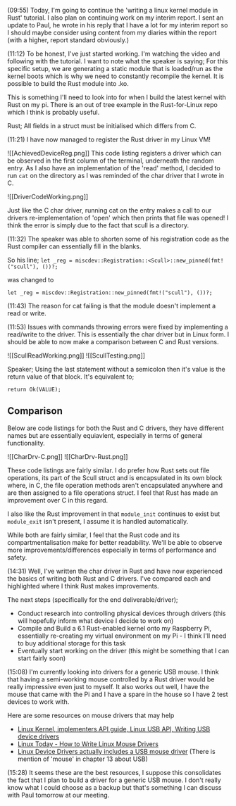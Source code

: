 (09:55)
Today, I'm going to continue the 'writing a linux kernel module in Rust' tutorial. I also plan on continuing work on my interim report. I sent an update to Paul, he wrote in his reply that I have a lot for my interim report so I should maybe consider using content from my diaries within the report (with a higher, report standard obviously.)

(11:12)
To be honest, I've just started working. I'm watching the video and following with the tutorial. I want to note what the speaker is saying; For this specific setup, we are generating a static module that is loaded/run as the kernel boots which is why we need to constantly recompile the kernel. It is possible to build the Rust module into .ko.

This is something I'll need to look into for when I build the latest kernel with Rust on my pi. There is an out of tree example in the Rust-for-Linux repo which I think is probably useful.

Rust; All fields in a struct must be initialised which differs from C. 

(11:21)
I have now managed to register the Rust driver in my Linux VM! 

![[AchievedDeviceReg.png]]
This code listing registers a driver which can be observed in the first column of the terminal, underneath the random entry. As I also have an implementation of the  'read' method, I decided to run `cat` on the directory as I was reminded of the char driver that I wrote in C.

![[DriverCodeWorking.png]]

Just like the C char driver, running cat on the entry makes a call to our drivers re-implementation of 'open' which then prints that file was opened! I think the error is simply due to the fact that scull is a directory.

(11:32)
The speaker was able to shorten some of his registration code as the Rust compiler can essentially fill in the blanks.

So his line; 
`let _reg = miscdev::Registration::<Scull>::new_pinned(fmt!("scull"), ())?;`

was changed to 

`let _reg = miscdev::Registration::new_pinned(fmt!("scull"), ())?;`

(11:43)
The reason for cat failing is that the module doesn't implement a read or write. 

(11:53)
Issues with commands throwing errors were fixed by implementing a read/write to the driver. This is essentially the char driver but in Linux form. I should be able to now make a comparison between C and Rust versions. 

![[ScullReadWorking.png]]
![[ScullTesting.png]]

Speaker; Using the last statement without a semicolon then it's value is the return value of that block. It's equivalent to;

`return Ok(VALUE);`

## Comparison

Below are code listings for both the Rust and C drivers, they have different names but are essentially equiavlent, especially in terms of general functionality.

![[CharDrv-C.png]]
![[CharDrv-Rust.png]]

These code listings are fairly similar. I do prefer how Rust sets out file operations, its part of the Scull struct and is encapsulated in its own block where, in C, the file operation methods aren't encapsulated anywhere and are then assigned to a file operations struct. I feel that Rust has made an improvement over C in this regard.

I also like the Rust improvement in that `module_init` continues to exist but `module_exit` isn't present, I assume it is handled automatically. 

While both are fairly similar, I feel that the Rust code and its compartmentalisation make for better readability. We'll be able to observe more improvements/differences especially in terms of performance and safety. 

(14:31)
Well, I've written the char driver in Rust and have now experienced the basics of writing both Rust and C drivers. I've compared each and highlighted where I think Rust makes improvements. 

The next steps (specifically for the end deliverable/driver);
+ Conduct research into controlling physical devices through drivers (this will hopefully inform what device I decide to work on)
+ Compile and Build a 6.1 Rust-enabled kernel onto my Raspberry Pi, essentially re-creating my virtual environment on my Pi - I think I'll need to buy additional storage for this task
+ Eventually start working on the driver (this might be something that I can start fairly soon)

(15:08)
I'm currently looking into drivers for a generic USB mouse. I think that having a semi-working mouse controlled by a Rust driver would be really impressive even just to myself. It also works out well, I have the mouse that came with the Pi and I have a spare in the house so I have 2 test devices to work with. 

Here are some resources on mouse drivers that may help
+ [Linux Kernel, implementers API guide, Linux USB API, Writing USB device drivers](https://docs.kernel.org/driver-api/usb/writing_usb_driver.html)
+ [Linux Today - How to Write Linux Mouse Drivers](https://www.linuxtoday.com/blog/linux-mouse-drivers/)
+ [Linux Device Drivers actually includes a USB mouse driver](https://stackoverflow.com/a/15322953/13699926) (There is mention of 'mouse' in chapter 13 about USB)

(15:28)
It seems these are the best resources, I suppose this consolidates the fact that I plan to build a driver for a generic USB mouse. I don't really know what I could choose as a backup but that's something I can discuss with Paul tomorrow at our meeting. 